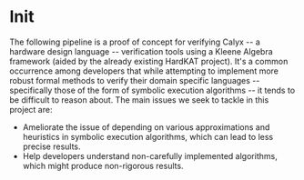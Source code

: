 # Init
The following pipeline is a proof of concept for verifying Calyx -- a hardware design language -- verification tools using a Kleene Algebra framework (aided by the already existing HardKAT project). It's a common occurrence among developers that while attempting to implement more robust formal methods to verify their domain specific languages -- specifically those of the form of symbolic execution algorithms -- it tends to be difficult to reason about. The main issues we seek to tackle in this project are:

- Ameliorate the issue of depending on various approximations and heuristics in symbolic execution algorithms, which can lead to less precise results.
- Help developers understand non-carefully implemented algorithms, which might produce non-rigorous results.

